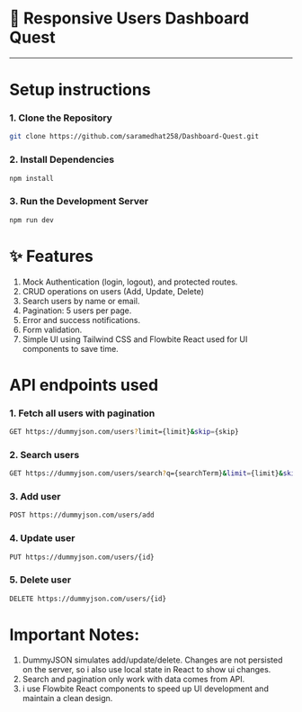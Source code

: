# 👤 Responsive Users Dashboard Quest

---

# Setup instructions

### 1. Clone the Repository
```bash
git clone https://github.com/saramedhat258/Dashboard-Quest.git
```

### 2. Install Dependencies
```bash
npm install
```

### 3. Run the Development Server
```bash
npm run dev
```

# ✨ Features

1. Mock Authentication (login, logout), and protected routes.
2. CRUD operations on users (Add, Update, Delete)
3. Search users by name or email.
4. Pagination: 5 users per page.
5. Error and success notifications.
6. Form validation.
7. Simple UI using Tailwind CSS and Flowbite React used for UI components to save time.

# API endpoints used

### 1. Fetch all users with pagination
```bash
GET https://dummyjson.com/users?limit={limit}&skip={skip}
```

### 2. Search users
```bash
GET https://dummyjson.com/users/search?q={searchTerm}&limit={limit}&skip={skip}
```

### 3. Add user
```bash
POST https://dummyjson.com/users/add
```

### 4. Update user
```bash
PUT https://dummyjson.com/users/{id}
```

### 5. Delete user
```bash
DELETE https://dummyjson.com/users/{id}
```

# Important Notes:
1. DummyJSON simulates add/update/delete. Changes are not persisted on the server, so i also use local state in React to show ui changes.
2. Search and pagination only work with data comes from API.
3. i use Flowbite React components to speed up UI development and maintain a clean design.



